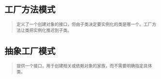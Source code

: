 # 工厂方法模式

> 定义了一个创建对象的接口，但由子类决定要实例化的类是哪一个。工厂方法让类把实例化推迟到子类。


# 抽象工厂模式

> 提供一个接口，用于创建相关或依赖对象的家族，而不需要明确指定具体类。
